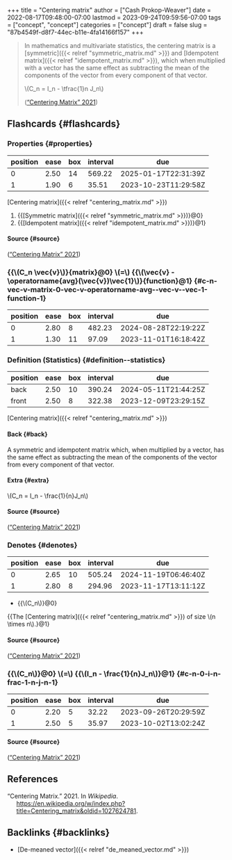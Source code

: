 +++
title = "Centering matrix"
author = ["Cash Prokop-Weaver"]
date = 2022-08-17T09:48:00-07:00
lastmod = 2023-09-24T09:59:56-07:00
tags = ["concept", "concept"]
categories = ["concept"]
draft = false
slug = "87b4549f-d8f7-44ec-b11e-4fa14166f157"
+++

> In mathematics and multivariate statistics, the centering matrix is a [symmetric]({{< relref "symmetric_matrix.md" >}}) and [Idempotent matrix]({{< relref "idempotent_matrix.md" >}}), which when multiplied with a vector has the same effect as subtracting the mean of the components of the vector from every component of that vector.
>
> \\(C\_n = I\_n - \tfrac{1}n J\_n\\)
>
> (<a href="#citeproc_bib_item_1">“Centering Matrix” 2021</a>)


## Flashcards {#flashcards}


### Properties {#properties}

| position | ease | box | interval | due                  |
|----------|------|-----|----------|----------------------|
| 0        | 2.50 | 14  | 569.22   | 2025-01-17T22:31:39Z |
| 1        | 1.90 | 6   | 35.51    | 2023-10-23T11:29:58Z |

[Centering matrix]({{< relref "centering_matrix.md" >}})

1.  {{[Symmetric matrix]({{< relref "symmetric_matrix.md" >}})}@0}
2.  {{[Idempotent matrix]({{< relref "idempotent_matrix.md" >}})}@1}


#### Source {#source}

(<a href="#citeproc_bib_item_1">“Centering Matrix” 2021</a>)


### {{\\(C\_n \vec{v}\\)}{matrix}@0} \\(=\\) {{\\(\vec{v} - \operatorname{avg}(\vec{v})\vec{1}\\)}{function}@1} {#c-n-vec-v-matrix-0-vec-v-operatorname-avg--vec-v--vec-1-function-1}

| position | ease | box | interval | due                  |
|----------|------|-----|----------|----------------------|
| 0        | 2.80 | 8   | 482.23   | 2024-08-28T22:19:22Z |
| 1        | 1.30 | 11  | 97.09    | 2023-11-01T16:18:42Z |


### Definition (Statistics) {#definition--statistics}

| position | ease | box | interval | due                  |
|----------|------|-----|----------|----------------------|
| back     | 2.50 | 10  | 390.24   | 2024-05-11T21:44:25Z |
| front    | 2.50 | 8   | 322.38   | 2023-12-09T23:29:15Z |

[Centering matrix]({{< relref "centering_matrix.md" >}})


#### Back {#back}

A symmetric and idempotent matrix which, when multiplied by a vector, has the same effect as subtracting the mean of the components of the vector from every component of that vector.


#### Extra {#extra}

\\(C\_n = I\_n - \frac{1}{n}J\_n\\)


#### Source {#source}

(<a href="#citeproc_bib_item_1">“Centering Matrix” 2021</a>)


### Denotes {#denotes}

| position | ease | box | interval | due                  |
|----------|------|-----|----------|----------------------|
| 0        | 2.65 | 10  | 505.24   | 2024-11-19T06:46:40Z |
| 1        | 2.80 | 8   | 294.96   | 2023-11-17T13:11:12Z |

-   {{\\(C\_n\\)}@0}

{{The [Centering matrix]({{< relref "centering_matrix.md" >}}) of size \\(n \times n\\).}@1}


#### Source {#source}

(<a href="#citeproc_bib_item_1">“Centering Matrix” 2021</a>)


### {{\\(C\_n\\)}@0} \\(=\\) {{\\(I\_n - \frac{1}{n}J\_n\\)}@1} {#c-n-0-i-n-frac-1-n-j-n-1}

| position | ease | box | interval | due                  |
|----------|------|-----|----------|----------------------|
| 0        | 2.20 | 5   | 32.22    | 2023-09-26T20:29:59Z |
| 1        | 2.50 | 5   | 35.97    | 2023-10-02T13:02:24Z |


#### Source {#source}

(<a href="#citeproc_bib_item_1">“Centering Matrix” 2021</a>)

## References

<style>.csl-entry{text-indent: -1.5em; margin-left: 1.5em;}</style><div class="csl-bib-body">
  <div class="csl-entry"><a id="citeproc_bib_item_1"></a>“Centering Matrix.” 2021. In <i>Wikipedia</i>. <a href="https://en.wikipedia.org/w/index.php?title=Centering_matrix&oldid=1027624781">https://en.wikipedia.org/w/index.php?title=Centering_matrix&#38;oldid=1027624781</a>.</div>
</div>


## Backlinks {#backlinks}

-   [De-meaned vector]({{< relref "de_meaned_vector.md" >}})
